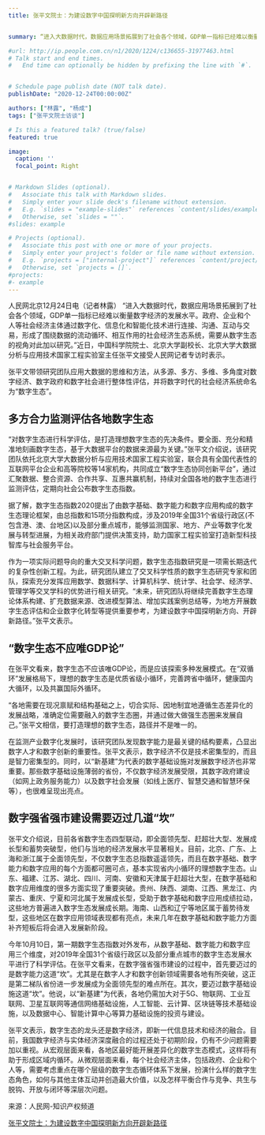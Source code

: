 ```yaml
---
title: 张平文院士：为建设数字中国探明新方向开辟新路径


summary: “进入大数据时代，数据应用场景拓展到了社会各个领域，GDP单一指标已经难以衡量数字经济的发展水平。政府、企业和个人等社会经济主体通过数字化、信息化和智能化技术进行连接、沟通、互动与交易，形成了围绕数据的流动循环、相互作用的社会经济生态系统，需要从数字生态的视角对此加以研究。”近日，中国科学院院士、北京大学副校长、北京大学大数据分析与应用技术国家工程实验室主任张平文接受人民网记者专访时表示。

#url: http://ip.people.com.cn/n1/2020/1224/c136655-31977463.html
# Talk start and end times.
#   End time can optionally be hidden by prefixing the line with `#`.


# Schedule page publish date (NOT talk date).
publishDate: "2020-12-24T00:00:00Z"

authors: ["林露", "杨成"]
tags: ["张平文院士访谈"]

# Is this a featured talk? (true/false)
featured: true

image:
  caption: ''
  focal_point: Right


# Markdown Slides (optional).
#   Associate this talk with Markdown slides.
#   Simply enter your slide deck's filename without extension.
#   E.g. `slides = "example-slides"` references `content/slides/example-slides.md`.
#   Otherwise, set `slides = ""`.
#slides: example

# Projects (optional).
#   Associate this post with one or more of your projects.
#   Simply enter your project's folder or file name without extension.
#   E.g. `projects = ["internal-project"]` references `content/project/deep-learning/index.md`.
#   Otherwise, set `projects = []`.
#projects:
#- example
---
```

 人民网北京12月24日电（记者林露）
“进入大数据时代，数据应用场景拓展到了社会各个领域，GDP单一指标已经难以衡量数字经济的发展水平。政府、企业和个人等社会经济主体通过数字化、信息化和智能化技术进行连接、沟通、互动与交易，形成了围绕数据的流动循环、相互作用的社会经济生态系统，需要从数字生态的视角对此加以研究。”近日，中国科学院院士、北京大学副校长、北京大学大数据分析与应用技术国家工程实验室主任张平文接受人民网记者专访时表示。


张平文带领研究团队应用大数据的思维和方法，从多源、多方、多维、多角度对数字经济、数字政府和数字社会进行整体性评估，并将数字时代的社会经济系统命名为“数字生态”。


## 多方合力监测评估各地数字生态


“对数字生态进行科学评估，是打造理想数字生态的先决条件。要全面、充分和精准地刻画数字生态，基于大数据平台的数据来源最为关键。”张平文介绍说，该研究团队依托北京大学大数据分析与应用技术国家工程实验室，联合具有全国代表性的互联网平台企业和高等院校等14家机构，共同成立“数字生态协同创新平台”，通过汇聚数据、整合资源、合作共享、互惠共赢机制，持续对全国各地的数字生态进行监测评估，定期向社会公布数字生态指数。


据了解，数字生态指数2020提出了由数字基础、数字能力和数字应用构成的数字生态理论框架，由总指数和15项分指数构成，涉及2019年全国31个省级行政区(不包含港、澳、台地区)以及部分重点城市，能够监测国家、地方、产业等数字化发展与转型进展，为相关政府部门提供决策支持，助力国家工程实验室打造新型科技智库与社会服务平台。


作为一项实际问题导向的重大交叉科学问题，数字生态指数研究是一项需长期迭代的复杂性创新工程。为此，研究团队建立了交叉科学性质的数字生态研究专家和团队，探索充分发挥应用数学、数据科学、计算机科学、统计学、社会学、经济学、管理学等交叉学科的优势进行相关研究。“未来，研究团队将继续完善数字生态理论体系构建、扩充数据来源、改进模型算法、增加实践案例总结等，为地方开展数字生态评估和企业数字化转型等提供重要参考，为建设数字中国探明新方向、开辟新路径。”张平文表示。


## “数字生态不应唯GDP论”


在张平文看来，数字生态不应该唯GDP论，而是应该探索多种发展模式。在“双循环”发展格局下，理想的数字生态是优质省级小循环，完善跨省中循环，健康国内大循环，以及共赢国际外循环。


“各地需要在现况禀赋和结构基础之上，切合实际、因地制宜地遵循生态差异化的发展战略，准确定位需要融入的数字生态圈，并通过做大做强生态圈来发展自己。”张平文相信，要打造理想的数字生态，路径并不是唯一的。


在监测产业数字化发展时，该研究团队发现数字能力是最关键的结构要素，凸显出数字人才和数字创新的重要性。张平文表示，数字经济不仅是技术密集型的，而且是智力密集型的。同时，以“新基建”为代表的数字基础设施对发展数字经济也非常重要。那些数字基础设施薄弱的省份，不仅数字经济发展受限，其数字政府建设（如网上政务服务能力）以及数字社会发展（如线上医疗、智慧交通和智慧环保等），也很难呈现出亮点。


## 数字强省强市建设需要迈过几道“坎”


张平文介绍说，目前各省数字生态四型联动，即全面领先型、赶超壮大型、发展成长型和蓄势突破型，他们与当地的经济发展水平显著相关。目前，北京、广东、上海和浙江属于全面领先型，不仅数字生态总指数遥遥领先，而且在数字基础、数字能力和数字应用的每个方面都可圈可点，基本实现省内小循环的理想数字生态。山东、福建、江苏、湖北、四川、河南、安徽和天津属于赶超壮大型，在数字基础和数字应用维度的很多方面实现了重要突破。贵州、陕西、湖南、江西、黑龙江、内蒙古、重庆、宁夏和河北属于发展成长型，受助于数字基础和数字应用成绩拉动，这些地方普遍进入数字生态发展成长期。海南、山西和辽宁等地区属于蓄势待发型，这些地区在数字应用领域表现都有亮点，未来几年在数字基础和数字能力方面补齐短板后将会进入发展新阶段。


今年10月10日，第一期数字生态指数对外发布，从数字基础、数字能力和数字应用三个维度，对2019年全国31个省级行政区以及部分重点城市的数字生态发展水平进行了科学评估。在张平文看来，在数字强省强市建设的过程中，首先要迈过的是数字能力这道“坎”。尤其是在数字人才和数字创新领域需要各地有所突破，这正是第二梯队省份进一步发展成为全面领先型的难点所在。其次，要迈过数字基础设施这道“坎”。他说，以“新基建”为代表，各地仍需加大对于5G、物联网、工业互联网、卫星互联网等通信网络基础设施，人工智能、云计算、区块链等技术基础设施，以及数据中心、智能计算中心等算力基础设施的投资与建设。


张平文表示，数字生态的龙头还是数字经济，即新一代信息技术和经济的融合。目前，我国数字经济与实体经济深度融合的过程还处于初期阶段，仍有不少问题需要加以重视。从宏观层面来看，各地区最好能开展差异化的数字生态模式，这样将有助于形成区域内循环。从微观层面来看，每个社会经济主体，包括政府、企业和个人等，需要考虑重点在哪个层级的数字生态循环体系下发展，扮演什么样的数字生态角色，如何与其他主体互动并创造最大价值，以及怎样平衡合作与竞争、共生与脱钩、开放与闭环等深层次问题。


来源：人民网-知识产权频道

[张平文院士：为建设数字中国探明新方向开辟新路径](http://ip.people.com.cn/n1/2020/1224/c136655-31977463.html)